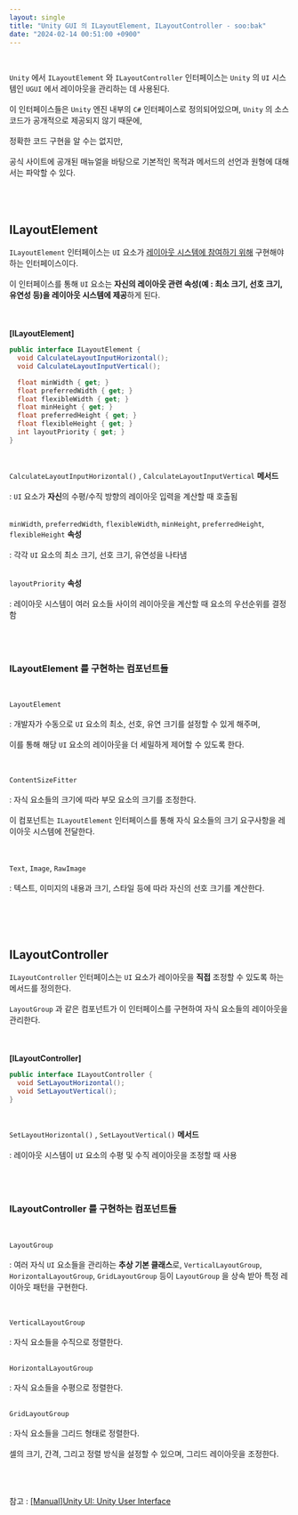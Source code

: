 ```yaml
---
layout: single
title: "Unity GUI 의 ILayoutElement, ILayoutController - soo:bak"
date: "2024-02-14 00:51:00 +0900"
---
```

<br>

`Unity` 에서 `ILayoutElement` 와 `ILayoutController` 인터페이스는 `Unity` 의 `UI` 시스템인 `UGUI` 에서 레이아웃을 관리하는 데 사용된다.<br>
<br>
이 인터페이스들은 `Unity` 엔진 내부의 `C#` 인터페이스로 정의되어있으며, `Unity` 의 소스 코드가 공개적으로 제공되지 않기 때문에,<br>
<br>
정확한 코드 구현을 알 수는 없지만,<br>
<br>
공식 사이트에 공개된 매뉴얼을 바탕으로 기본적인 목적과 메서드의 선언과 원형에 대해서는 파악할 수 있다.<br>
<br>
<br>
<br>

## ILayoutElement
`ILayoutElement` 인터페이스는 `UI` 요소가 <u>레이아웃 시스템에 참여하기 위해</u> 구현해야하는 인터페이스이다.<br>
<br>
이 인터페이스를 통해 `UI` 요소는 <b>자신의 레이아웃 관련 속성(예 : 최소 크기, 선호 크기, 유연성 등)을 레이아웃 시스템에 제공</b>하게 된다.<br>
<br>
<br>
<br>
<b>[ILayoutElement]</b><br>

```c#
public interface ILayoutElement {
  void CalculateLayoutInputHorizontal();
  void CalculateLayoutInputVertical();

  float minWidth { get; }
  float preferredWidth { get; }
  float flexibleWidth { get; }
  float minHeight { get; }
  float preferredHeight { get; }
  float flexibleHeight { get; }
  int layoutPriority { get; }
}
```
<br>

`CalculateLayoutInputHorizontal()` , `CalculateLayoutInputVertical` <b>메서드</b><br>
<br>: `UI` 요소가 <b>자신</b>의 수평/수직 방향의 레이아웃 입력을 계산할 때 호출됨<br>
<br>

`minWidth`, `preferredWidth`, `flexibleWidth`, `minHeight`, `preferredHeight`, `flexibleHeight` <b>속성</b><br>
<br>: 각각 `UI` 요소의 최소 크기, 선호 크기, 유연성을 나타냄<br>
<br>

`layoutPriority` <b>속성</b><br>
<br>: 레이아웃 시스템이 여러 요소들 사이의 레이아웃을 계산할 때 요소의 우선순위를 결정함<br>
<br>
<br>
<br>

### ILayoutElement 를 구현하는 컴포넌트들
<br>

`LayoutElement`<br>
<br>: 개발자가 수동으로 `UI` 요소의 최소, 선호, 유연 크기를 설정할 수 있게 해주며,<br>
<br>
이를 통해 해당 `UI` 요소의 레이아웃을 더 세밀하게 제어할 수 있도록 한다.<br>
<br>
<br>

`ContentSizeFitter`<br>
<br>: 자식 요소들의 크기에 따라 부모 요소의 크기를 조정한다.<br>
<br>
이 컴포넌트는 `ILayoutElement` 인터페이스를 통해 자식 요소들의 크기 요구사항을 레이아웃 시스템에 전달한다.<br>
<br>
<br>

`Text`, `Image`, `RawImage`<br>
<br>: 텍스트, 이미지의 내용과 크기, 스타일 등에 따라 자신의 선호 크기를 계산한다.<br>
<br>
<br>
<br>
<br>

## ILayoutController
`ILayoutController` 인터페이스는 `UI` 요소가 레이아웃을 <b>직접</b> 조정할 수 있도록 하는 메서드를 정의한다.<br>
<br>
`LayoutGroup` 과 같은 컴포넌트가 이 인터페이스를 구현하여 자식 요소들의 레이아웃을 관리한다.<br>
<br>
<br>
<br>
<b>[ILayoutController]</b><br>

```c#
public interface ILayoutController {
  void SetLayoutHorizontal();
  void SetLayoutVertical();
}
```
<br>

`SetLayoutHorizontal()` , `SetLayoutVertical()` <b>메서드</b><br>
<br>: 레이아웃 시스템이 `UI` 요소의 수평 및 수직 레이아웃을 조정할 때 사용<br>
<br>
<br>
<br>

### ILayoutController 를 구현하는 컴포넌트들
<br>

`LayoutGroup`<br>
<br>: 여러 자식 `UI` 요소들을 관리하는 <b>추상 기본 클래스</b>로, `VerticalLayoutGroup`, `HorizontalLayoutGroup`, `GridLayoutGroup` 등이 `LayoutGroup` 을 상속 받아 특정 레이아웃 패턴을 구현한다.<br>
<br>
<br>

`VerticalLayoutGroup`<br>
<br>: 자식 요소들을 수직으로 정렬한다.<br>
<br>

`HorizontalLayoutGroup`<br>
<br>: 자식 요소들을 수평으로 정렬한다.<br>
<br>

`GridLayoutGroup`<br>
<br>: 자식 요소들을 그리드 형태로 정렬한다.<br>
<br>
셀의 크기, 간격, 그리고 정렬 방식을 설정할 수 있으며, 그리드 레이아웃을 조정한다.<br>
<br>
<br>
<br>

참고 : [[Manual]Unity UI: Unity User Interface](https://docs.unity3d.com/Packages/com.unity.ugui@2.0/manual/index.html)
<br>
<br>
<br>

